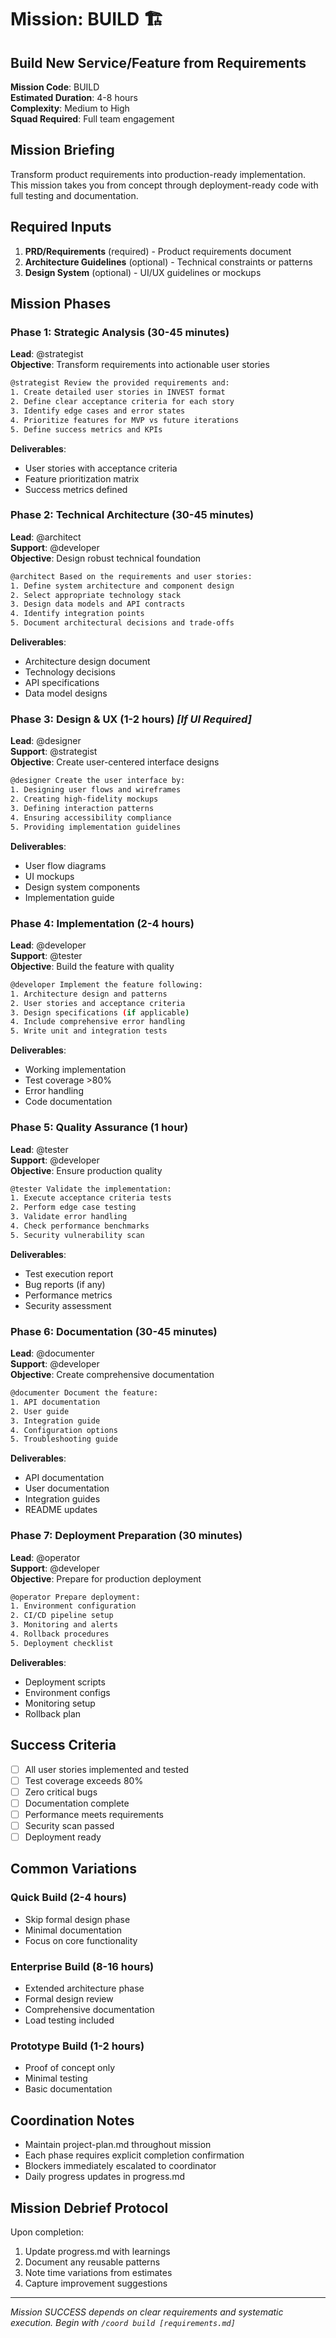 # Mission: BUILD 🏗️

## Build New Service/Feature from Requirements

**Mission Code**: BUILD  
**Estimated Duration**: 4-8 hours  
**Complexity**: Medium to High  
**Squad Required**: Full team engagement

## Mission Briefing

Transform product requirements into production-ready implementation. This mission takes you from concept through deployment-ready code with full testing and documentation.

## Required Inputs

1. **PRD/Requirements** (required) - Product requirements document
2. **Architecture Guidelines** (optional) - Technical constraints or patterns
3. **Design System** (optional) - UI/UX guidelines or mockups

## Mission Phases

### Phase 1: Strategic Analysis (30-45 minutes)

**Lead**: @strategist  
**Objective**: Transform requirements into actionable user stories

```bash
@strategist Review the provided requirements and:
1. Create detailed user stories in INVEST format
2. Define clear acceptance criteria for each story
3. Identify edge cases and error states
4. Prioritize features for MVP vs future iterations
5. Define success metrics and KPIs
```

**Deliverables**:

- User stories with acceptance criteria
- Feature prioritization matrix
- Success metrics defined

### Phase 2: Technical Architecture (30-45 minutes)

**Lead**: @architect  
**Support**: @developer  
**Objective**: Design robust technical foundation

```bash
@architect Based on the requirements and user stories:
1. Define system architecture and component design
2. Select appropriate technology stack
3. Design data models and API contracts
4. Identify integration points
5. Document architectural decisions and trade-offs
```

**Deliverables**:

- Architecture design document
- Technology decisions
- API specifications
- Data model designs

### Phase 3: Design & UX (1-2 hours) _[If UI Required]_

**Lead**: @designer  
**Support**: @strategist  
**Objective**: Create user-centered interface designs

```bash
@designer Create the user interface by:
1. Designing user flows and wireframes
2. Creating high-fidelity mockups
3. Defining interaction patterns
4. Ensuring accessibility compliance
5. Providing implementation guidelines
```

**Deliverables**:

- User flow diagrams
- UI mockups
- Design system components
- Implementation guide

### Phase 4: Implementation (2-4 hours)

**Lead**: @developer  
**Support**: @tester  
**Objective**: Build the feature with quality

```bash
@developer Implement the feature following:
1. Architecture design and patterns
2. User stories and acceptance criteria
3. Design specifications (if applicable)
4. Include comprehensive error handling
5. Write unit and integration tests
```

**Deliverables**:

- Working implementation
- Test coverage >80%
- Error handling
- Code documentation

### Phase 5: Quality Assurance (1 hour)

**Lead**: @tester  
**Support**: @developer  
**Objective**: Ensure production quality

```bash
@tester Validate the implementation:
1. Execute acceptance criteria tests
2. Perform edge case testing
3. Validate error handling
4. Check performance benchmarks
5. Security vulnerability scan
```

**Deliverables**:

- Test execution report
- Bug reports (if any)
- Performance metrics
- Security assessment

### Phase 6: Documentation (30-45 minutes)

**Lead**: @documenter  
**Support**: @developer  
**Objective**: Create comprehensive documentation

```bash
@documenter Document the feature:
1. API documentation
2. User guide
3. Integration guide
4. Configuration options
5. Troubleshooting guide
```

**Deliverables**:

- API documentation
- User documentation
- Integration guides
- README updates

### Phase 7: Deployment Preparation (30 minutes)

**Lead**: @operator  
**Support**: @developer  
**Objective**: Prepare for production deployment

```bash
@operator Prepare deployment:
1. Environment configuration
2. CI/CD pipeline setup
3. Monitoring and alerts
4. Rollback procedures
5. Deployment checklist
```

**Deliverables**:

- Deployment scripts
- Environment configs
- Monitoring setup
- Rollback plan

## Success Criteria

- [ ] All user stories implemented and tested
- [ ] Test coverage exceeds 80%
- [ ] Zero critical bugs
- [ ] Documentation complete
- [ ] Performance meets requirements
- [ ] Security scan passed
- [ ] Deployment ready

## Common Variations

### Quick Build (2-4 hours)

- Skip formal design phase
- Minimal documentation
- Focus on core functionality

### Enterprise Build (8-16 hours)

- Extended architecture phase
- Formal design review
- Comprehensive documentation
- Load testing included

### Prototype Build (1-2 hours)

- Proof of concept only
- Minimal testing
- Basic documentation

## Coordination Notes

- Maintain project-plan.md throughout mission
- Each phase requires explicit completion confirmation
- Blockers immediately escalated to coordinator
- Daily progress updates in progress.md

## Mission Debrief Protocol

Upon completion:

1. Update progress.md with learnings
2. Document any reusable patterns
3. Note time variations from estimates
4. Capture improvement suggestions

---

_Mission SUCCESS depends on clear requirements and systematic execution. Begin with `/coord build [requirements.md]`_

